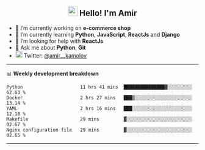 <h2 align="center"><img src="https://media.giphy.com/media/hvRJCLFzcasrR4ia7z/giphy.gif" width="25px"> Hello! I'm Amir</h2>

- 🔭 I’m currently working on **e-commerce shop**
- 🌱 I’m currently learning **Python**, **JavaScript**, **ReactJs** and **Django**
- 🤔 I’m looking for help with **ReactJs**
- 💬 Ask me about **Python**, **Git**
- <img alt="Amir Kamolov | Twitter" width="18px" src="https://raw.githubusercontent.com/peterthehan/peterthehan/master/assets/twitter.svg" /> Twitter: [@amir__kamolov ](https://twitter.com/amir__kamolov)

---

📊 **Weekly development breakdown**
<!--START_SECTION:waka-->
```text
Python                     11 hrs 41 mins  ███████████████▓░░░░░░░░░   62.63 % 
Docker                     2 hrs 27 mins   ███▒░░░░░░░░░░░░░░░░░░░░░   13.14 % 
YAML                       2 hrs 16 mins   ███░░░░░░░░░░░░░░░░░░░░░░   12.18 % 
Makefile                   29 mins         ▓░░░░░░░░░░░░░░░░░░░░░░░░   02.67 % 
Nginx configuration file   29 mins         ▓░░░░░░░░░░░░░░░░░░░░░░░░   02.65 % 
```
<!--END_SECTION:waka-->

---

